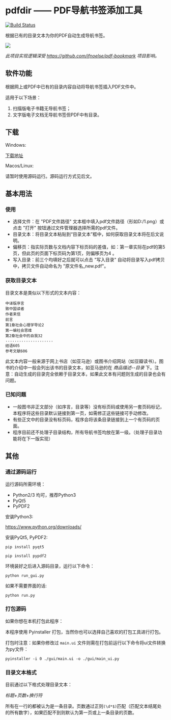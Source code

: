 # pdfdir —— PDF导航书签添加工具

[![Build Status](https://travis-ci.org/chroming/pdfdir.svg?branch=master)](https://travis-ci.org/chroming/pdfdir)

根据已有的目录文本为你的PDF自动生成导航书签。

![](https://user-images.githubusercontent.com/9926275/29131441-7fb95754-7d5f-11e7-8ebe-78b989ff1984.png)

*此项目实现逻辑深受 https://github.com/ifnoelse/pdf-bookmark 项目影响。*

## 软件功能

根据网上或PDF中已有的目录内容自动将导航书签插入PDF文件中。

适用于以下场景：

1. 扫描版电子书籍无导航书签；
2. 文字版电子文档无导航书签但PDF中有目录。

## 下载

Windows:

[下载地址](https://github.com/chroming/pdfdir/releases)

Macos/Linux:

请暂时使用源码运行。源码运行方式见后文。

## 基本用法

### 使用

+ 选择文件：在 "PDF文件路径" 文本框中填入pdf文件路径（形如D:/1.png）或点击 "打开" 按钮通过文件管理器选择所需的pdf文件。
+ 目录文本：将目录文本粘贴到“目录文本”框中，如何获取目录文本将在后文说明。
+ 偏移页：指实际页数与文档内容下标页码的差值，如：第一章实际在pdf的第5页，但此页的页面下标页码为第1页，则偏移页为4 。
+ 写入目录：前三个均填好之后就可以点击 "写入目录" 自动将目录写入pdf拷贝中，拷贝文件自动命名为 "原文件名_new.pdf"。

###  获取目录文本

目录文本是类似以下形式的文本内容：

```
中译版序言
致中国读者
作者来信
前言
第1章社会心理学导论2
第一编社会思维
第2章社会中的自我32
.....................
结语605
参考文献606
```

此文本内容一般来源于网上书店（如亚马逊）或图书介绍网站（如豆瓣读书）。图书的介绍中一般会列出该书的目录文本，如亚马逊的在 *商品描述--目录* 下。注意：自动生成的目录完全依赖于目录文本，如果此文本有问题则生成的目录也会有问题。

### 已知问题

+ 一般图书非正文部分（如序言，目录等）没有标页码或使用另一套页码标记，本程序将这些目录默认链接到第一页，如需修正这些链接可手动修改。
+ 有些正文中的目录没有标页码，程序会将该条目录链接到上一个有页码的页面。
+ 程序目前还不处理子目录结构，所有导航书签均放在第一级。（处理子目录功能将在下一版实现）

## 其他

### 通过源码运行

运行源码所需环境：

+ Python2/3 均可，推荐Python3
+ PyQt5
+ PyPDF2

安装Python3:

https://www.python.org/downloads/

安装PyQt5, PyPDF2:

`pip install pyqt5`

`pip install pypdf2`


环境装好之后进入源码目录，运行以下命令：

`python run_gui.py`

如果不需要界面的话:

`python run.py`

### 打包源码

如果你想在本机打包此程序：

本程序使用 Pyinstaller 打包，当然你也可以选择自己喜欢的打包工具进行打包。

打包时注意：如果你修改过 `main.ui` 文件则需在打包前运行以下命令将ui文件转换为py文件：

`pyinstaller -i 0 ./gui/main.ui -o ./gui/main_ui.py`

### 目录文本格式

目前通过以下格式处理目录文本：

*标题+页数+换行符*

所有在一行的都被认为是一条目录。页数通过正则`(\d*$)`匹配（匹配文本结尾处的所有数字），如果匹配不到则默认为第一页或上一条目录的页数。

